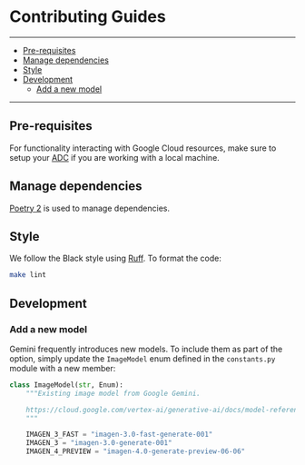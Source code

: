 # Contributing Guides

---
- [Pre-requisites](#pre-requisites)
- [Manage dependencies](#manage-dependencies)
- [Style](#style)
- [Development](#development)
  - [Add a new model](#add-a-new-model)
---

## Pre-requisites

For functionality interacting with Google Cloud resources,
make sure to setup your [ADC](https://cloud.google.com/docs/authentication/provide-credentials-adc) if you are working with a local machine.

## Manage dependencies

[Poetry 2](https://github.com/python-poetry/poetry) is used to manage dependencies.

## Style

We follow the Black style using [Ruff](https://github.com/astral-sh/ruff).
To format the code:

```bash
make lint
```

## Development

### Add a new model

Gemini frequently introduces new models.
To include them as part of the option,
simply update the `ImageModel` enum defined in the `constants.py` module with a new member:

```python
class ImageModel(str, Enum):
    """Existing image model from Google Gemini.

    https://cloud.google.com/vertex-ai/generative-ai/docs/model-reference/imagen-api
    """

    IMAGEN_3_FAST = "imagen-3.0-fast-generate-001"
    IMAGEN_3 = "imagen-3.0-generate-001"
    IMAGEN_4_PREVIEW = "imagen-4.0-generate-preview-06-06"
```
